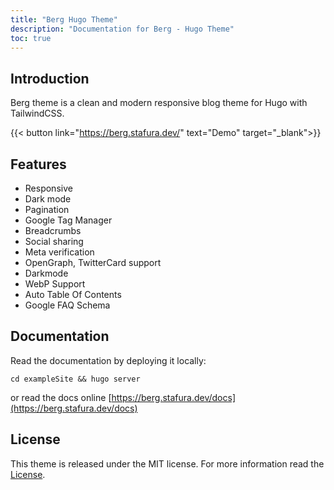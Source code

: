 ```yaml
---
title: "Berg Hugo Theme"
description: "Documentation for Berg - Hugo Theme"
toc: true
---
```


## Introduction

Berg theme is a clean and modern responsive blog theme for Hugo with TailwindCSS.

{{< button link="https://berg.stafura.dev/" text="Demo" target="_blank">}}

## Features

- Responsive
- Dark mode
- Pagination
- Google Tag Manager
- Breadcrumbs
- Social sharing
- Meta verification
- OpenGraph, TwitterCard support
- Darkmode
- WebP Support
- Auto Table Of Contents
- Google FAQ Schema 

## Documentation

Read the documentation by deploying it locally:

```shell
cd exampleSite && hugo server
```

or read the docs online [https://berg.stafura.dev/docs](https://berg.stafura.dev/docs)

## License

This theme is released under the MIT license. For more information read the [License](https://github.com/matusstafura/berg-hugo-theme/blob/main/LICENSE).

